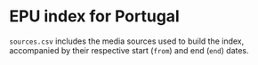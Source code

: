 # EPU index for Portugal



`sources.csv` includes the media sources used to build the index, accompanied by their respective start (`from`) and end (`end`) dates.
